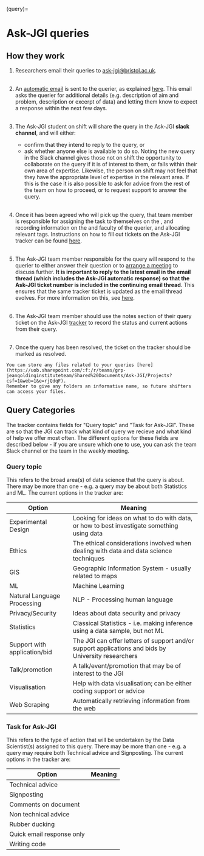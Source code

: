(query)=
# Ask-JGI queries

## How they work

1.  Researchers email their queries to ask-jgi@bristol.ac.uk.
    <br><br>

2.  An [automatic email](auto-replies) is sent to the querier, as explained [here](auto-replies).
    This email asks the querier for additional details (e.g. description of aim and problem, description or excerpt of data) and letting them know to expect a response within the next few days.
    <br><br>

3.  The Ask-JGI student on shift will share the query in the Ask-JGI **slack channel**, and will either:
    - confirm that they intend to reply to the query, or
    - ask whether anyone else is available to do so.
    Noting the new query in the Slack channel gives those not on shift the opportunity to collaborate on the query if it is of interest to them, or falls within their own area of expertise.
    Likewise, the person on shift may not feel that they have the appropriate level of expertise in the relevant area.
    If this is the case it is also possible to ask for advice from the rest of the team on how to proceed, or to request support to answer the query.
    <br><br>

4.  Once it has been agreed who will pick up the query, that team member is responsible for assigning the task to themselves on the [](tracker), and recording information on the and  faculty of the querier, and allocating relevant tags.
    Instructions on how to fill out tickets on the Ask-JGI tracker can be found [here](tracker).
    <br><br>

5.  The Ask-JGI team member responsible for the query will respond to the querier to either answer their question or to [arrange a meeting](arranging-meetings) to discuss further.
    **It is important to reply to the latest email in the email thread (which includes the Ask-JGI automatic response) so that the Ask-JGI ticket number is included in the continuing email thread**.
    This ensures that the same tracker ticket is updated as the email thread evolves.
    For more information on this, see [here](ticket_numbers).
    <br><br>

6.  The Ask-JGI team member should use the notes section of their query ticket on the Ask-JGI [tracker](tracker) to record the status and current actions from their query.
    <br><br>

7.  Once the query has been resolved, the ticket on the tracker should be marked as resolved.

```{note}
You can store any files related to your queries [here](https://uob.sharepoint.com/:f:/r/teams/grp-jeangoldinginstituteteam/Shared%20Documents/Ask-JGI/Projects?csf=1&web=1&e=rjQdqF).
Remember to give any folders an informative name, so future shifters can access your files.
```

## Query Categories
The tracker contains fields for "Query topic" and "Task for Ask-JGI".
These are so that the JGI can track what kind of query we recieve and what kind of help we offer most often.
The different options for these fields are described below - if you are unsure which one to use, you can ask
the team Slack channel or the team in the weekly meeting.

### Query topic
This refers to the broad area(s) of data science that the query is about.
There may be more than one - e.g. a query may be about both Statistics and ML.
The current options in the tracker are:

| Option | Meaning |
| ------ | ------- |
| Experimental Design | Looking for ideas on what to do with data, or how to best investigate something using data |
| Ethics | The ethical considerations involved when dealing with data and data science techniques |
| GIS | Geographic Information System - usually related to maps |
| ML | Machine Learning |
| Natural Language Processing | NLP - Processing human language |
| Privacy/Security | Ideas about data security and privacy |
| Statistics | Classical Statistics - i.e. making inference using a data sample, but not ML |
| Support with application/bid | The JGI can offer letters of support and/or support applications and bids by University researchers |
| Talk/promotion | A talk/event/promotion that may be of interest to the JGI |
| Visualisation | Help with data visualisation; can be either coding support or advice |
| Web Scraping | Automatically retrieving information from the web |

### Task for Ask-JGI
This refers to the type of action that will be undertaken by the Data Scientist(s) assigned to this query.
There may be more than one - e.g. a query may require both Technical advice and Signposting.
The current options in the tracker are:

| Option | Meaning |
| ------ | ------- |
| Technical advice | |
| Signposting | |
| Comments on document | |
| Non technical advice | |
| Rubber ducking | |
| Quick email response only | |
| Writing code | |

